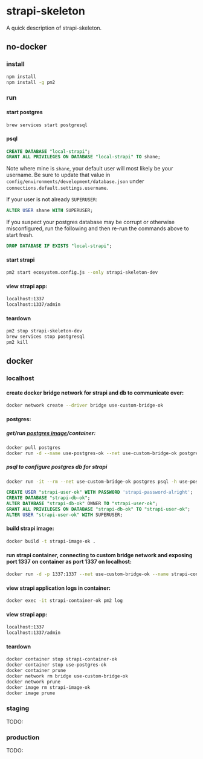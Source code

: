 # strapi-skeleton

A quick description of strapi-skeleton.

## no-docker
### install
```bash
npm install
npm install -g pm2
```

### run
#### start postgres
```bash
brew services start postgresql
```

#### psql
```sql
CREATE DATABASE "local-strapi";
GRANT ALL PRIVILEGES ON DATABASE "local-strapi" TO shane;
```
Note where mine is `shane`, your default user will most likely be your username. Be sure to update that value in `config/environments/development/database.json` under `connections.default.settings.username`.

If your user is not already `SUPERUSER`:
```sql
ALTER USER shane WITH SUPERUSER;
```

If you suspect your postgres database may be corrupt or otherwise misconfigured, run the following and then re-run the commands above to start fresh.
```sql
DROP DATABASE IF EXISTS "local-strapi";
```

#### start strapi
```bash
pm2 start ecosystem.config.js --only strapi-skeleton-dev
```

#### view strapi app: 
```bash
localhost:1337
localhost:1337/admin
```

#### teardown
```bash
pm2 stop strapi-skeleton-dev
brew services stop postgresql
pm2 kill
```

## docker
### localhost
#### create docker bridge network for strapi and db to communicate over: 
```bash
docker network create --driver bridge use-custom-bridge-ok
```

#### postgres:
##### get/run [postgres image](https://hub.docker.com/_/postgres/)/container: 
```bash
docker pull postgres
docker run -d --name use-postgres-ok --net use-custom-bridge-ok postgres
```

##### psql to configure postgres db for strapi
```bash
docker run -it --rm --net use-custom-bridge-ok postgres psql -h use-postgres-ok -U postgres
```
```sql
CREATE USER "strapi-user-ok" WITH PASSWORD 'strapi-password-alright';
CREATE DATABASE "strapi-db-ok";
ALTER DATABASE "strapi-db-ok" OWNER TO "strapi-user-ok";
GRANT ALL PRIVILEGES ON DATABASE "strapi-db-ok" TO "strapi-user-ok";
ALTER USER "strapi-user-ok" WITH SUPERUSER;
```

#### build strapi image: 
```bash
docker build -t strapi-image-ok .
```

#### run strapi container, connecting to custom bridge network and exposing port 1337 on container as port 1337 on localhost: 
```bash
docker run -d -p 1337:1337 --net use-custom-bridge-ok --name strapi-container-ok strapi-image-ok
```

#### view strapi application logs in container:
```bash
docker exec -it strapi-container-ok pm2 log
```

#### view strapi app: 
```bash
localhost:1337
localhost:1337/admin
```

#### teardown
```bash
docker container stop strapi-container-ok
docker container stop use-postgres-ok
docker container prune
docker network rm bridge use-custom-bridge-ok
docker network prune
docker image rm strapi-image-ok
docker image prune
```

### staging
TODO: 

### production
TODO: 

<!-- ## misc
standalone, does not run because can't link up to db:
```bash
docker run -p 80:1337 strapi-skeleton
```
```bash
docker exec -it some-strapi pm2 log
docker exec -it some-strapi pm2 ls
docker exec -it some-strapi pm2 monit
```
-->
